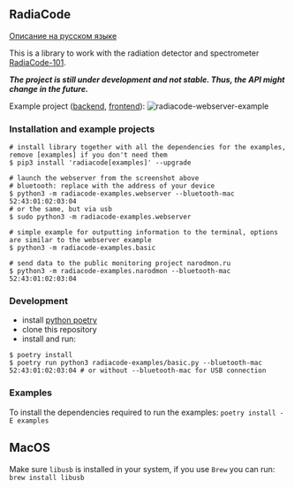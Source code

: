 ## RadiaCode

[Описание на русском языке](README_ru.md)

This is a library to work with the radiation detector and spectrometer [RadiaCode-101](https://scan-electronics.com/dosimeters/radiacode/radiacode-101).

***The project is still under development and not stable. Thus, the API might change in the future.***

Example project ([backend](radiacode-examples/webserver.py), [frontend](radiacode-examples/webserver.html)):
![radiacode-webserver-example](./screenshot.png)

### Installation and example projects
```
# install library together with all the dependencies for the examples, remove [examples] if you don't need them
$ pip3 install 'radiacode[examples]' --upgrade

# launch the webserver from the screenshot above
# bluetooth: replace with the address of your device
$ python3 -m radiacode-examples.webserver --bluetooth-mac 52:43:01:02:03:04
# or the same, but via usb
$ sudo python3 -m radiacode-examples.webserver

# simple example for outputting information to the terminal, options are similar to the webserver example
$ python3 -m radiacode-examples.basic

# send data to the public monitoring project narodmon.ru
$ python3 -m radiacode-examples.narodmon --bluetooth-mac 52:43:01:02:03:04
```

### Development
- install [python poetry](https://python-poetry.org/docs/#installation)
- clone this repository
- install and run:
```
$ poetry install
$ poetry run python3 radiacode-examples/basic.py --bluetooth-mac 52:43:01:02:03:04 # or without --bluetooth-mac for USB connection
```

### Examples
To install the dependencies required to run the examples: ```poetry install -E examples```

## MacOS
Make sure ```libusb``` is installed in your system, if you use ```Brew``` you can run: ```brew install libusb```